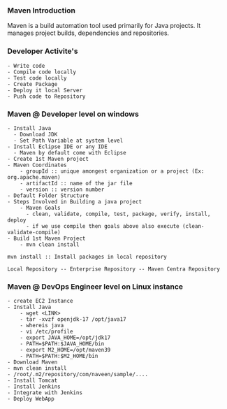 ### Maven Introduction
Maven is a build automation tool used primarily for Java projects. It manages project builds, dependencies and repositories.

### Developer Activite's
```
- Write code
- Compile code locally
- Test code locally
- Create Package
- Deploy it local Server
- Push code to Repository
```

### Maven @ Developer level on windows
```
- Install Java
  - Download JDK
  - Set Path Variable at system level
- Install Eclipse IDE or any IDE
  - Maven by default come with Eclipse
- Create 1st Maven project
- Maven Coordinates
    - groupId :: unique amongest organization or a project (Ex: org.apache.maven)
    - artifactId :: name of the jar file
    - version :: version number
- Default Folder Structure
- Steps Involved in Building a java project
    - Maven Goals
      - clean, validate, compile, test, package, verify, install, deploy
      - if we use compile then goals above also execute (clean-validate-compile)
- Build 1st Maven Project
    - mvn clean install
```
```
mvn install :: Install packages in local repository 
```
```
Local Repository -- Enterprise Repository -- Maven Centra Repository
```
### Maven @ DevOps Engineer level on Linux instance
```
- create EC2 Instance
- Install Java
    - wget <LINK>
    - tar -xvzf openjdk-17 /opt/java17 
    - whereis java
    - vi /etc/profile
    - export JAVA_HOME=/opt/jdk17
    - PATH=$PATH:$JAVA_HOME/bin
    - export M2_HOME=/opt/maven39
    - PATH=$PATH:$M2_HOME/bin
- Download Maven
- mvn clean install
- /root/.m2/repository/com/naveen/sample/....
- Install Tomcat
- Install Jenkins 
- Integrate with Jenkins
- Deploy WebApp
```